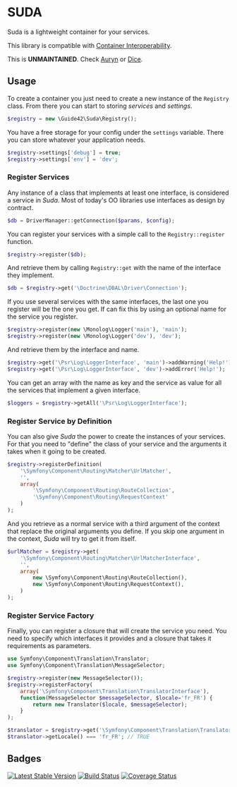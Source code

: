 SUDA
====

Suda is a lightweight container for your services.

This library is compatible with [Container Interoperability][].

This is **UNMAINTAINED**. Check [Auryn][] or [Dice][].

[Container Interoperability]: https://github.com/container-interop/container-interop
[Auryn]: https://github.com/rdlowrey/auryn
[Dice]: https://github.com/Level-2/Dice

Usage
-----

To create a container you just need to create a new instance of the `Registry`
class. From there you can start to storing *services* and *settings*.

```php
$registry = new \Guide42\Suda\Registry();
```

You have a free storage for your config under the `settings` variable. There
you can store whatever your application needs.

```php
$registry->settings['debug'] = true;
$registry->settings['env'] = 'dev';
```

### Register Services

Any instance of a class that implements at least one interface, is considered a
service in *Suda*. Most of today's OO libraries use interfaces as design by
contract.

```php
$db = DriverManager::getConnection($params, $config);
```

You can register your services with a simple call to the `Registry::register`
function.

```php
$registry->register($db);
```

And retrieve them by calling `Registry::get` with the name of the interface
they implement.

```php
$db = $registry->get('\Doctrine\DBAL\Driver\Connection');
```

If you use several services with the same interfaces, the last one you
register will be the one you get. If can fix this by using an optional name
for the service you register.

```php
$registry->register(new \Monolog\Logger('main'), 'main');
$registry->register(new \Monolog\Logger('dev'), 'dev');
```

And retrieve them by the interface and name.

```php
$registry->get('\Psr\Log\LoggerInterface', 'main')->addWarning('Help!');
$registry->get('\Psr\Log\LoggerInterface', 'dev')->addError('Help!');
```

You can get an array with the name as key and the service as value for all the
services that implement a given interface.

```php
$loggers = $registry->getAll('\Psr\Log\LoggerInterface');
```

### Register Service by Definition

You can also give *Suda* the power to create the instances of your services.
For that you need to "define" the class of your service and the arguments it
takes when it going to be created.

```php
$registry->registerDefinition(
    '\Symfony\Component\Routing\Matcher\UrlMatcher',
    '',
    array(
        '\Symfony\Component\Routing\RouteCollection',
        '\Symfony\Component\Routing\RequestContext'
    )
);
```

And you retrieve as a normal service with a third argument of the context that
replace the original arguments you define. If you skip one argument in the
context, *Suda* will try to get it from itself.

```php
$urlMatcher = $registry->get(
    '\Symfony\Component\Routing\Matcher\UrlMatcherInterface',
    '',
    array(
        new \Symfony\Component\Routing\RouteCollection(),
        new \Symfony\Component\Routing\RequestContext(),
    )
);
```

### Register Service Factory

Finally, you can register a closure that will create the service you need. You
need to specify which interfaces it provides and a closure that takes it
requirements as parameters.

```php
use Symfony\Component\Translation\Translator;
use Symfony\Component\Translation\MessageSelector;

$registry->register(new MessageSelector());
$registry->registerFactory(
    array('\Symfony\Component\Translation\TranslatorInterface'),
    function(MessageSelector $messageSelector, $locale='fr_FR') {
        return new Translator($locale, $messageSelector);
    }
);

$translator = $registry->get('\Symfony\Component\Translation\TranslatorInterface');
$translator->getLocale() === 'fr_FR'; // TRUE
```

Badges
------

[![Latest Stable Version](https://poser.pugx.org/guide42/suda/v/stable.svg)](https://packagist.org/packages/guide42/suda)
[![Build Status](https://travis-ci.org/guide42/suda.svg?branch=master)](https://travis-ci.org/guide42/suda)
[![Coverage Status](https://img.shields.io/coveralls/guide42/suda.svg)](https://coveralls.io/r/guide42/suda)
